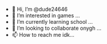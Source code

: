 - 👋 Hi, I’m @dude24646
- 👀 I’m interested in games ...
- 🌱 I’m currently learning school ...
- 💞️ I’m looking to collaborate onygh ...
- 📫 How to reach me idk...

<!---
dude24646/dude24646 is a ✨ special ✨ repository because its `README.md` (this file) appears on your GitHub profile.
You can click the Preview link to take a look at your changes.
--->

